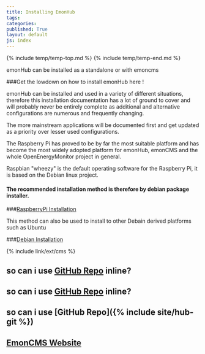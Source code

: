 ```yaml
---
title: Installing EmonHub
tags: 
categories: 
published: True
layout: default
js: index
---
```


{% include temp/temp-top.md %}
{% include temp/temp-end.md %}

emonHub can be installed as a standalone or with emoncms


###Get the lowdown on how to install emonHub here !

emonHub can be installed and used in a variety of different situations, therefore this installation documentation has a lot of ground to cover and will probably never be entirely complete as additional and alternative configurations are numerous and frequently changing.

The more mainstream applications will be documented first and get updated as a priority over lesser used configurations.

The Raspberry Pi has proved to be by far the most suitable platform and has become the most widely adopted platform for emonHub, emonCMS and the whole OpenEnergyMonitor project in general. 

Raspbian "wheezy" is the default operating software for the Raspberry Pi, it is based on the Debian linux project.

#### The recommended installation method is therefore by debian package installer.

###[RaspberryPi Installation]({{site.page}}install/raspberrypi)

This method can also be used to install to other Debain derived platforms such as Ubuntu

###[Debian Installation]({{site.page}}install/debian)



{% include link/ext/cms %}

## so can i use [GitHub Repo]({{site.git}}) inline?

## so can i use [GitHub Repo]({{site.hub-git}}) inline?

## so can i use [GitHub Repo]({% include site/hub-git %})


## [EmonCMS Website]({{site.cms}})

